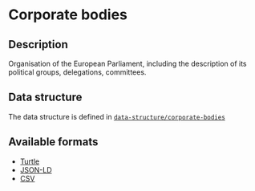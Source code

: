 # Corporate bodies

## Description

Organisation of the European Parliament, including the description of its political groups, delegations, committees.

## Data structure

The data structure is defined in [`data-structure/corporate-bodies`](../data-structure/corporate-bodies/)

## Available formats

- [Turtle](./corporate-bodies.ttl)
- [JSON-LD](./corporate-bodies.jsonld)
- [CSV](./corporate-bodies.csv)